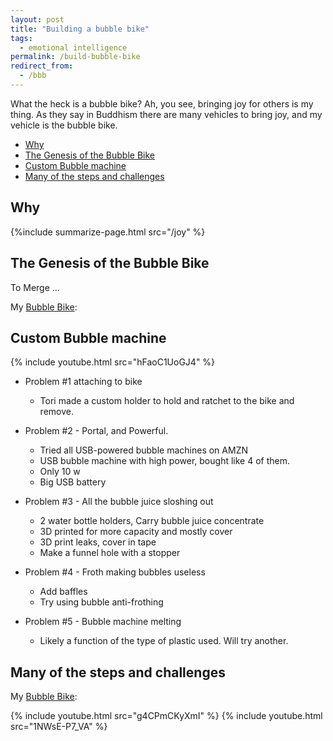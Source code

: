 ```yaml
---
layout: post
title: "Building a bubble bike"
tags:
  - emotional intelligence
permalink: /build-bubble-bike
redirect_from:
  - /bbb
---
```


What the heck is a bubble bike? Ah, you see, bringing joy for others is my thing. As they say in Buddhism there are many vehicles to bring joy, and my vehicle is the bubble bike.

<!-- prettier-ignore-start -->


<!-- vim-markdown-toc-start -->

- [Why](#why)
- [The Genesis of the Bubble Bike](#the-genesis-of-the-bubble-bike)
- [Custom Bubble machine](#custom-bubble-machine)
- [Many of the steps and challenges](#many-of-the-steps-and-challenges)

<!-- vim-markdown-toc-end -->
<!-- prettier-ignore-end -->

## Why

{%include summarize-page.html src="/joy" %}

## The Genesis of the Bubble Bike

To Merge ...

My [Bubble Bike](https://idvork.in/ig66/583):

## Custom Bubble machine

{% include youtube.html src="hFaoC1UoGJ4" %}

- Problem #1 attaching to bike

  - Tori made a custom holder to hold and ratchet to the bike and remove.

- Problem #2 - Portal, and Powerful.

  - Tried all USB-powered bubble machines on AMZN
  - USB bubble machine with high power, bought like 4 of them.
  - Only 10 w
  - Big USB battery

- Problem #3 - All the bubble juice sloshing out

  - 2 water bottle holders, Carry bubble juice concentrate
  - 3D printed for more capacity and mostly cover
  - 3D print leaks, cover in tape
  - Make a funnel hole with a stopper

- Problem #4 - Froth making bubbles useless

  - Add baffles
  - Try using bubble anti-frothing

- Problem #5 - Bubble machine melting
  - Likely a function of the type of plastic used. Will try another.

## Many of the steps and challenges

My [Bubble Bike](https://idvork.in/ig66/583):

{% include youtube.html src="g4CPmCKyXmI" %}
{% include youtube.html src="1NWsE-P7_VA" %}
